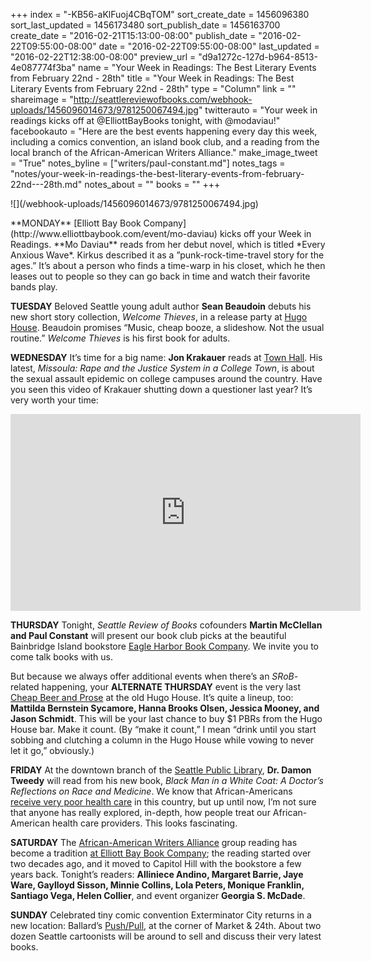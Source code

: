 +++
index = "-KB56-aKlFuoj4CBqTOM"
sort_create_date = 1456096380
sort_last_updated = 1456173480
sort_publish_date = 1456163700
create_date = "2016-02-21T15:13:00-08:00"
publish_date = "2016-02-22T09:55:00-08:00"
date = "2016-02-22T09:55:00-08:00"
last_updated = "2016-02-22T12:38:00-08:00"
preview_url = "d9a1272c-127d-b964-8513-4e087774f3ba"
name = "Your Week in Readings: The Best Literary Events from February 22nd - 28th"
title = "Your Week in Readings: The Best Literary Events from February 22nd - 28th"
type = "Column"
link = ""
shareimage = "http://seattlereviewofbooks.com/webhook-uploads/1456096014673/9781250067494.jpg"
twitterauto = "Your week in readings kicks off at @ElliottBayBooks tonight, with @modaviau!"
facebookauto = "Here are the best events happening every day this week, including a comics convention, an island book club, and a reading from the local branch of the African-American Writers Alliance."
make_image_tweet = "True"
notes_byline = ["writers/paul-constant.md"]
notes_tags = "notes/your-week-in-readings-the-best-literary-events-from-february-22nd---28th.md"
notes_about = ""
books = ""
+++
<p class="image-left">![](/webhook-uploads/1456096014673/9781250067494.jpg)</p>**MONDAY** [Elliott Bay Book Company](http://www.elliottbaybook.com/event/mo-daviau)  kicks off your Week in Readings. **Mo Daviau** reads from her debut novel, which is titled *Every Anxious Wave*. Kirkus described it as  a ”punk-rock-time-travel story for the ages.” It’s about a person who finds a time-warp in his closet, which he then leases out to people so they can go back in time and watch their favorite bands play.


**TUESDAY** Beloved Seattle young adult author **Sean Beaudoin** debuts his new short story collection, *Welcome Thieves*, in a release party at [Hugo House](https://www.facebook.com/events/563533473806840/). Beaudoin promises “Music, cheap booze, a slideshow. Not the usual routine.” *Welcome Thieves* is his first book for adults.

**WEDNESDAY** It’s time for a big name: **Jon Krakauer** reads at [Town Hall](https://townhallseattle.org/event/jon-krakauer-with-ross-reynolds/). His latest, *Missoula: Rape and the Justice System in a College Town*, is about the sexual assault epidemic on college campuses around the country. Have you seen this video of Krakauer shutting down a questioner last year? It’s very worth your time:

<iframe width="560" height="315" src="https://www.youtube.com/embed/LNmtDsb43mQ?rel=0" frameborder="0" allowfullscreen></iframe>

**THURSDAY** Tonight, *Seattle Review of Books* cofounders **Martin McClellan and Paul Constant** will present our book club picks at the beautiful Bainbridge Island bookstore [Eagle Harbor Book Company](http://www.eagleharborbooks.com/event/book-group-night-paul-constant-and-martin-mcclellan). We invite you to come talk books with us.

But because we always offer additional events when there’s an *SRoB*-related happening, your **ALTERNATE THURSDAY** event is the very last [Cheap Beer and Prose](https://www.facebook.com/events/1171909166171010/) at the old Hugo House. It’s quite a lineup, too: **Mattilda Bernstein Sycamore, Hanna Brooks Olsen, Jessica Mooney, and Jason Schmidt**. This will be your last chance to buy $1 PBRs from the Hugo House bar. Make it count. (By “make it count,” I mean “drink until you start sobbing and clutching a column in the Hugo House while vowing to never let it go,” obviously.)

**FRIDAY** At the downtown branch of the [Seattle Public Library](http://www.elliottbaybook.com/event/damon-tweedy-md-seattle-public-library), **Dr. Damon Tweedy** will read from his new book, *Black Man in a White Coat: A Doctor’s Reflections on Race and Medicine*. We know that African-Americans [receive very poor health care](http://familiesusa.org/product/african-american-health-disparities-compared-to-non-hispanic-whites) in this country, but up until now, I’m not sure that anyone has really explored, in-depth, how people treat our African-American health care providers. This looks fascinating.

**SATURDAY** The [African-American Writers Alliance](http://www.aawa-seattle.com/) group reading has become a tradition [at Elliott Bay Book Company](http://www.elliottbaybook.com/event/african-american-writers-alliance-group-reading-0); the reading started over two decades ago, and it moved to Capitol Hill with the bookstore a few years back. Tonight’s readers: **Alliniece Andino, Margaret Barrie, Jaye Ware, Gaylloyd Sisson, Minnie Collins, Lola Peters, Monique Franklin, Santiago Vega, Helen Collier**, and event organizer **Georgia S. McDade**.

**SUNDAY** Celebrated tiny comic convention Exterminator City returns in a new location: Ballard’s [Push/Pull](https://www.facebook.com/events/149463042092490/), at the corner of Market & 24th. About two dozen Seattle cartoonists will be around to sell and discuss their very latest books.